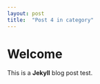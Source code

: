 ```yaml
---
layout: post
title:  "Post 4 in category"
---
```



# Welcome

This is a **Jekyll** blog post test.
